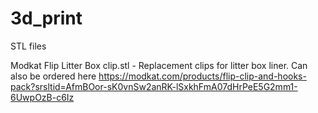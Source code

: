 # 3d_print
STL files


Modkat Flip Litter Box clip.stl - Replacement clips for litter box liner. Can also be ordered here https://modkat.com/products/flip-clip-and-hooks-pack?srsltid=AfmBOor-sK0vnSw2anRK-lSxkhFmA07dHrPeE5G2mm1-6UwpOzB-c6Iz
